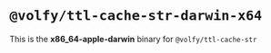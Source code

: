 # `@volfy/ttl-cache-str-darwin-x64`

This is the **x86_64-apple-darwin** binary for `@volfy/ttl-cache-str`
